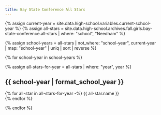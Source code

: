 ```yaml
---
title: Bay State Conference All Stars
---
```


{% assign current-year = site.data.high-school.variables.current-school-year %}
{% assign all-stars = site.data.high-school.archives.fall.girls.bay-state-conference.all-stars | where: "school", "Needham" %}

{% assign school-years = all-stars | not_where: "school-year", current-year | map: "school-year" | uniq | sort | reverse %}

{% for school-year in school-years %}

{% assign all-stars-for-year = all-stars | where: "year", year %}

## {{ school-year | format_school_year }}

{% for all-star in all-stars-for-year -%}
  {{ all-star.name }} <br>
{% endfor %}

{% endfor %}
